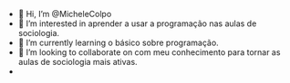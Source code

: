 - 👋 Hi, I’m @MicheleColpo
- 👀 I’m interested in  aprender a usar a programação nas aulas de sociologia.
- 🌱 I’m currently learning  o básico  sobre programação.
- 💞️ I’m looking to collaborate on  com  meu conhecimento para tornar as aulas de sociologia mais ativas.
- 

<!---
MicheleColpo/MicheleColpo is a ✨ special ✨ repository because its `README.md` (this file) appears on your GitHub profile.
You can click the Preview link to take a look at your changes.
--->
